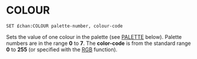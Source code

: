 # COLOUR

`SET £chan:COLOUR palette-number, colour-code`

Sets the value of one colour in the palette (see [PALETTE](man_vo-palette.md) below). Palette numbers are in the range **0** to **7**. The **color-code** is from the standard range **0** to **255** (or specified with the [RGB](man_fn-rgb.md) function).
